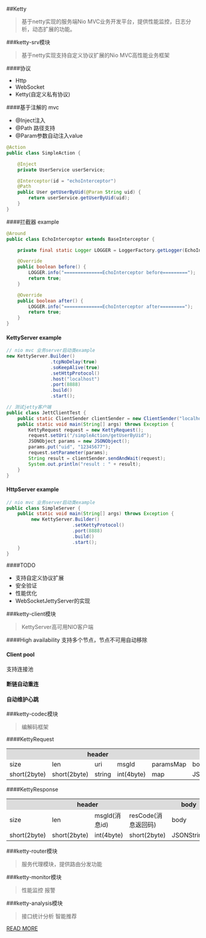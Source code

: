 ##Ketty
>基于netty实现的服务端Nio MVC业务开发平台，提供性能监控，日志分析，动态扩展的功能。

###ketty-srv模块
>基于netty实现支持自定义协议扩展的Nio MVC高性能业务框架

####协议
- Http
- WebSocket
- Ketty(自定义私有协议)


####基于注解的 mvc

- @Inject注入
- @Path 路径支持
- @Param参数自动注入value

``` java
@Action
public class SimpleAction {

    @Inject
    private UserService userService;

	@Interceptor(id = "echoInterceptor")
    @Path
    public User getUserByUid(@Param String uid) {
        return userService.getUserByUid(uid);
    }
}

```

####拦截器 example
``` java
@Around
public class EchoInterceptor extends BaseInterceptor {

    private final static Logger LOGGER = LoggerFactory.getLogger(EchoInterceptor.class);

    @Override
    public boolean before() {
        LOGGER.info("==============EchoInterceptor before=========");
        return true;
    }

    @Override
    public boolean after() {
        LOGGER.info("==============EchoInterceptor after=========");
        return true;
    }
}
```

#### KettyServer example
``` java
// nio mvc 业务server启动类example
new KettyServer.Builder()
                .tcpNoDelay(true)
                .soKeepAlive(true)
                .setHttpProtocol()
                .host("localhost")
                .port(8888)
                .build()
                .start();

// 测试jetty客户端
public class JettClientTest {
	public static ClientSender clientSender = new ClientSender("localhost", 8888);
	public static void main(String[] args) throws Exception {
		KettyRequest request = new KettyRequest();
		request.setUri("/simpleAction/getUserByUid");
		JSONObject params = new JSONObject();
		params.put("uid", "12345677");
		request.setParameter(params);
		String result = clientSender.sendAndWait(request);
		System.out.println("result : " + result);
	}
}
```

#### HttpServer example
``` java
// nio mvc 业务server启动类example
public class SimpleServer {
    public static void main(String[] args) throws Exception {
         new KettyServer.Builder()
                        .setKettyProtocol()
                        .port(8888)
                        .build()
                        .start();
    }
}

```
####TODO 

- 支持自定义协议扩展
- 安全验证
- 性能优化
- WebSocketJettyServer的实现

###ketty-client模块
>KettyServer高可用NIO客户端

####High availability
支持多个节点，节点不可用自动移除

#### Client pool
支持连接池

#### 断链自动重连

#### 自动维护心跳

###ketty-codec模块
>编解码框架

####KettyRequest

<table>
<tr bgcolor="#DCDCDC">
	<th colspan="5" width="50%">header</th>
	<th>body</th>
</tr>
<tr>	
	<td>size</td>
	<td>len</td>
	<td>uri</td>
	<td>msgId</td>
	<td>paramsMap</td>
	<td>body</td>
</tr>
<tr>	
	<td>short(2byte)</td>
	<td>short(2byte)</td>
	<td>string</td>
	<td>int(4byte)</td>
	<td>map</td>
	<td>JSONString</td>
</tr>
</table>

####KettyResponse

<table>
<tr bgcolor="#DCDCDC">
	<th colspan="4" width="50%">header</th>
	<th>body</th>
</tr>
<tr>	
	<td>size</td>
	<td>len</td>
	<td>msgId(消息id)</td>
	<td>resCode(消息返回码)</td>
	<td>body</td>
</tr>
<tr>	
	<td>short(2byte)</td>
	<td>short(2byte)</td>
	<td>int(4byte)</td>
	<td>short(2byte)</td>
	<td>JSONString</td>
</tr>
</table>

###ketty-router模块
>服务代理模块，提供路由分发功能

###ketty-monitor模块
>性能监控
>报警

###ketty-analysis模块
>接口统计分析
>智能推荐

[READ MORE](http://zhizus.com)



